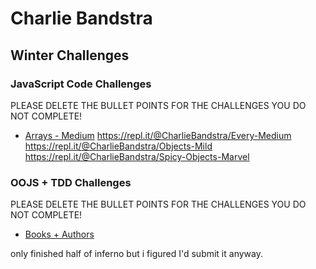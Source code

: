 # Charlie Bandstra

## Winter Challenges

### JavaScript Code Challenges

PLEASE DELETE THE BULLET POINTS FOR THE CHALLENGES YOU DO NOT COMPLETE!

- [Arrays - Medium](https://repl.it/@CharlieBandstra/Filtering-Medium)
https://repl.it/@CharlieBandstra/Every-Medium
https://repl.it/@CharlieBandstra/Objects-Mild
https://repl.it/@CharlieBandstra/Spicy-Objects-Marvel

### OOJS + TDD Challenges

PLEASE DELETE THE BULLET POINTS FOR THE CHALLENGES YOU DO NOT COMPLETE!

- [Books + Authors](https://github.com/C-Bandstra/books-and-authors)


only finished half of inferno but i figured I'd submit it anyway.
